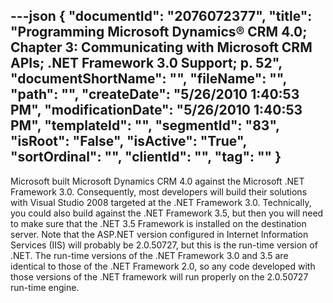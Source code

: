 ---json
{
  "documentId": "2076072377",
  "title": "Programming Microsoft Dynamics® CRM 4.0; Chapter 3: Communicating with Microsoft CRM APIs; .NET Framework 3.0 Support; p. 52",
  "documentShortName": "",
  "fileName": "",
  "path": "",
  "createDate": "5/26/2010 1:40:53 PM",
  "modificationDate": "5/26/2010 1:40:53 PM",
  "templateId": "",
  "segmentId": "83",
  "isRoot": "False",
  "isActive": "True",
  "sortOrdinal": "",
  "clientId": "",
  "tag": ""
}
---

Microsoft built Microsoft Dynamics CRM 4.0 against the Microsoft .NET Framework 3.0. Consequently, most developers will build their solutions with Visual Studio 2008 targeted at the .NET Framework 3.0. Technically, you could also build against the .NET Framework 3.5, but then you will need to make sure that the .NET 3.5 Framework is installed on the destination server. Note that the ASP.NET version configured in Internet Information Services (IIS) will probably be 2.0.50727, but this is the run-time version of .NET. The run-time versions of the .NET Framework 3.0 and 3.5 are identical to those of the .NET Framework 2.0, so any code developed with those versions of the .NET framework will run properly on the 2.0.50727 run-time engine.
